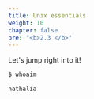 ```yaml
---
title: Unix essentials
weight: 10
chapter: false
pre: "<b>2.3 </b>"
---
```


Let's jump right into it!

```bash
$ whoaim
```
	nathalia

